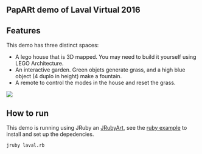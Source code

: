 ## PapARt demo of Laval Virtual 2016

## Features

This demo has three distinct spaces:

* A lego house that is 3D mapped. You may need to build it yourself using LEGO Architecture. 
* An interactive garden. Green objets generate grass, and a high blue object (4 duplo in height) make a fountain. 
* A remote to control the modes in the house and reset the grass. 

[![](https://github.com/potioc/Papart-examples/blob/master/apps/laval/screenshot.png?raw=true)](https://youtu.be/Jsk4eWTzzVs)

## How to run 

This demo is running using JRuby an [JRubyArt](https://github.com/ruby-processing/JRubyArt), see the [ruby example](https://github.com/potioc/Papart-examples/tree/master/apps/ruby) to install
and set up the depedencies. 

``` bash
jruby laval.rb
```
